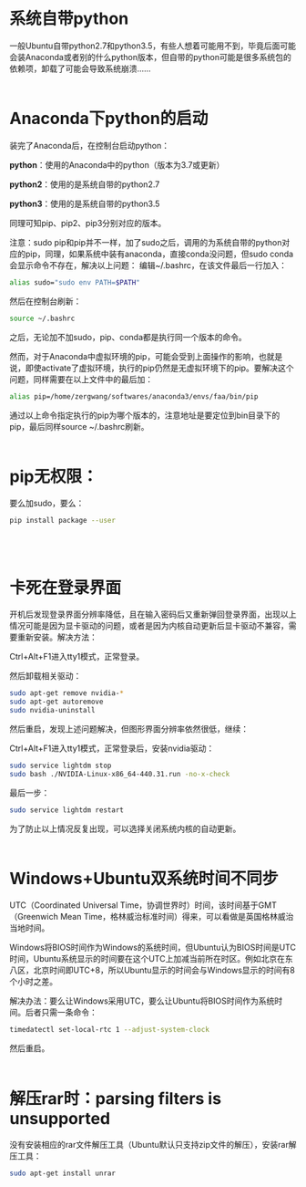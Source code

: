 # 系统自带python
一般Ubuntu自带python2.7和python3.5，有些人想着可能用不到，毕竟后面可能会装Anaconda或者别的什么python版本，但自带的python可能是很多系统包的依赖项，卸载了可能会导致系统崩溃……
<br/><br/>
 

# Anaconda下python的启动
装完了Anaconda后，在控制台启动python：

**python**：使用的Anaconda中的python（版本为3.7或更新）

**python2**：使用的是系统自带的python2.7

**python3**：使用的是系统自带的python3.5

同理可知pip、pip2、pip3分别对应的版本。

注意：sudo pip和pip并不一样，加了sudo之后，调用的为系统自带的python对应的pip，同理，如果系统中装有anaconda，直接conda没问题，但sudo conda会显示命令不存在，解决以上问题：
编辑~/.bashrc，在该文件最后一行加入：
```bash
alias sudo="sudo env PATH=$PATH"
```
然后在控制台刷新：
```bash
source ~/.bashrc
```
之后，无论加不加sudo，pip、conda都是执行同一个版本的命令。

然而，对于Anaconda中虚拟环境的pip，可能会受到上面操作的影响，也就是说，即使activate了虚拟环境，执行的pip仍然是无虚拟环境下的pip。要解决这个问题，同样需要在以上文件中的最后加：
```bash
alias pip=/home/zergwang/softwares/anaconda3/envs/faa/bin/pip
```
通过以上命令指定执行的pip为哪个版本的，注意地址是要定位到bin目录下的pip，最后同样source ~/.bashrc刷新。
<br/><br/>
 
# pip无权限：
要么加sudo，要么：
```bash
pip install package --user
```
<br/><br/>

# 卡死在登录界面
开机后发现登录界面分辨率降低，且在输入密码后又重新弹回登录界面，出现以上情况可能是因为显卡驱动的问题，或者是因为内核自动更新后显卡驱动不兼容，需要重新安装。解决方法：

Ctrl+Alt+F1进入tty1模式，正常登录。

然后卸载相关驱动：
```bash
sudo apt-get remove nvidia-*
sudo apt-get autoremove
sudo nvidia-uninstall
```
然后重启，发现上述问题解决，但图形界面分辨率依然很低，继续：

Ctrl+Alt+F1进入tty1模式，正常登录后，安装nvidia驱动：
```bash
sudo service lightdm stop
sudo bash ./NVIDIA-Linux-x86_64-440.31.run -no-x-check
```
最后一步：
```bash
sudo service lightdm restart
```
为了防止以上情况反复出现，可以选择关闭系统内核的自动更新。
<br/><br/>
 

# Windows+Ubuntu双系统时间不同步
UTC（Coordinated Universal Time，协调世界时）时间，该时间基于GMT（Greenwich Mean Time，格林威治标准时间）得来，可以看做是英国格林威治当地时间。

Windows将BIOS时间作为Windows的系统时间，但Ubuntu认为BIOS时间是UTC时间，Ubuntu系统显示的时间要在这个UTC上加减当前所在时区。例如北京在东八区，北京时间即UTC+8，所以Ubuntu显示的时间会与Windows显示的时间有8个小时之差。

解决办法：要么让Windows采用UTC，要么让Ubuntu将BIOS时间作为系统时间。后者只需一条命令：
```bash
timedatectl set-local-rtc 1 --adjust-system-clock
```
然后重启。
<br/><br/> 

# 解压rar时：parsing filters is unsupported
没有安装相应的rar文件解压工具（Ubuntu默认只支持zip文件的解压），安装rar解压工具：
```bash
sudo apt-get install unrar
```